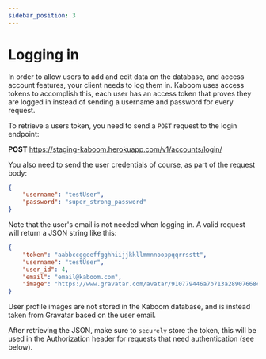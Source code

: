 ```yaml
---
sidebar_position: 3
---
```


# Logging in

In order to allow users to add and edit data on the database, and access account features, your client needs to log them in. Kaboom uses access tokens to accomplish
this, each user has an access token that proves they are logged in instead of sending a username and password for every request.

To retrieve a users token, you need to send a `POST` request to the login endpoint:

**POST** https://staging-kaboom.herokuapp.com/v1/accounts/login/

You also need to send the user credentials of course, as part of the request body:

```json
{
    "username": "testUser",
    "password": "super_strong_password"
}
```

Note that the user's email is not needed when logging in. A valid request will return a JSON string like this:

```json
{
    "token": "aabbccggeeffgghhiijjkkllmmnnooppqqrrsstt",
    "username": "testUser",
    "user_id": 4,
    "email": "email@kaboom.com",
    "image": "https://www.gravatar.com/avatar/910779446a7b713a28907668cafd9611?default=retro"
}
```

User profile images are not stored in the Kaboom database, and is instead taken from Gravatar based on the user email.

After retrieving the JSON, make sure to `securely` store the token, this will be used in the Authorization header for requests that need authentication (see below).